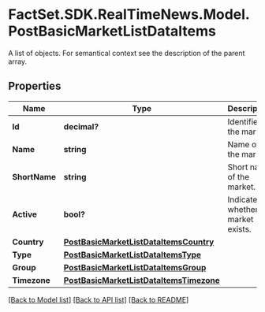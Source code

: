 # FactSet.SDK.RealTimeNews.Model.PostBasicMarketListDataItems
A list of objects. For semantical context see the description of the parent array.

## Properties

Name | Type | Description | Notes
------------ | ------------- | ------------- | -------------
**Id** | **decimal?** | Identifier of the market. | [optional] 
**Name** | **string** | Name of the market. | [optional] 
**ShortName** | **string** | Short name of the market. | [optional] 
**Active** | **bool?** | Indicates whether the market exists. | [optional] 
**Country** | [**PostBasicMarketListDataItemsCountry**](PostBasicMarketListDataItemsCountry.md) |  | [optional] 
**Type** | [**PostBasicMarketListDataItemsType**](PostBasicMarketListDataItemsType.md) |  | [optional] 
**Group** | [**PostBasicMarketListDataItemsGroup**](PostBasicMarketListDataItemsGroup.md) |  | [optional] 
**Timezone** | [**PostBasicMarketListDataItemsTimezone**](PostBasicMarketListDataItemsTimezone.md) |  | [optional] 

[[Back to Model list]](../README.md#documentation-for-models) [[Back to API list]](../README.md#documentation-for-api-endpoints) [[Back to README]](../README.md)

